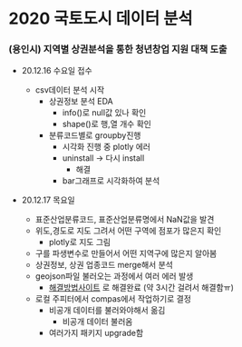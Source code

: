 # 2020 국토도시 데이터 분석

### (용인시) 지역별 상권분석을 통한 청년창업 지원 대책 도출

- 20.12.16 수요일 접수
  - csv데이터 분석 시작
    - 상권정보 분석 EDA
      - info()로 null값 있나 확인
      - shape()로 행,열 개수 확인
    - 분류코드별로 groupby진행
      - 시각화 진행 중 plotly 에러
      - uninstall -> 다시 install
        - 해결
      - bar그래프로 시각화하여 분석

- 20.12.17 목요일 
  - 표준산업분류코드, 표준산업분류명에서 NaN값을 발견
  - 위도,경도로 지도 그려서 어떤 구역에 점포가 많은지 확인
    - plotly로 지도 그림
  - 구를 파생변수로 만들어서 어떤 지역구에 많은지 알아봄
  - 상권정보, 상권 업종코드 merge해서 분석
  - geojson파일 불러오는 과정에서 여러 에러 발생
    - [해결방법사이트](https://codedragon.tistory.com/9556) 로 해결완료 (약 3시간 걸려서 해결함ㅠ)
  - 로컬 주피터에서 compas에서 작업하기로 결정
    - 비공개 데이터를 불러와야해서 옮김
      - 비공개 데이터 불러옴
    - 여러가지 패키지 upgrade함

